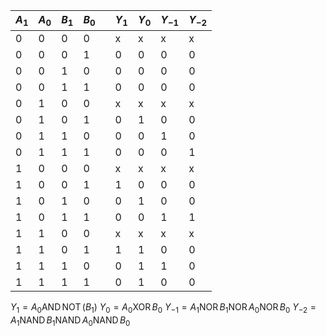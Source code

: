 | $A_1$ | $A_0$ | $B_1$ | $B_0$ |     | $Y_1$ | $Y_0$ | $Y_{-1}$ | $Y_{-2}$ |
| ----- | ----- | ----- | ----- | --- | ----- | ----- | -------- | -------- |
| 0     | 0     | 0     | 0     |     | x     | x     | x        | x        |
| 0     | 0     | 0     | 1     |     | 0     | 0     | 0        | 0        |
| 0     | 0     | 1     | 0     |     | 0     | 0     | 0        | 0        |
| 0     | 0     | 1     | 1     |     | 0     | 0     | 0        | 0        |
| 0     | 1     | 0     | 0     |     | x     | x     | x        | x        |
| 0     | 1     | 0     | 1     |     | 0     | 1     | 0        | 0        |
| 0     | 1     | 1     | 0     |     | 0     | 0     | 1        | 0        |
| 0     | 1     | 1     | 1     |     | 0     | 0     | 0        | 1        |
| 1     | 0     | 0     | 0     |     | x     | x     | x        | x        |
| 1     | 0     | 0     | 1     |     | 1     | 0     | 0        | 0        |
| 1     | 0     | 1     | 0     |     | 0     | 1     | 0        | 0        |
| 1     | 0     | 1     | 1     |     | 0     | 0     | 1        | 1        |
| 1     | 1     | 0     | 0     |     | x     | x     | x        | x        |
| 1     | 1     | 0     | 1     |     | 1     | 1     | 0        | 0        |
| 1     | 1     | 1     | 0     |     | 0     | 1     | 1        | 0        |
| 1     | 1     | 1     | 1     |     | 0     | 1     | 0        | 0        |

 $Y_1 = A_0 \operatorname{AND} \operatorname{NOT}(B_1)$
$Y_0 = A_0 \operatorname{XOR} B_0$
$Y_{-1} = A_1 \operatorname{NOR} B_1 \operatorname{NOR} A_0 \operatorname{NOR} B_0$
$Y_{-2} = A_1 \operatorname{NAND} B_1 \operatorname{NAND} A_0 \operatorname{NAND} B_0$
